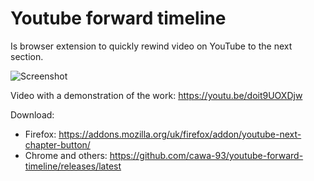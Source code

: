 # Youtube forward timeline
Is browser extension to quickly rewind video on YouTube to the next section.

![Screenshot](https://addons.cdn.mozilla.net/user-media/previews/full/239/239212.png?modified=1591255897)

Video with a demonstration of the work: https://youtu.be/doit9UOXDjw

Download:
- Firefox: https://addons.mozilla.org/uk/firefox/addon/youtube-next-chapter-button/
- Chrome and others: https://github.com/cawa-93/youtube-forward-timeline/releases/latest
